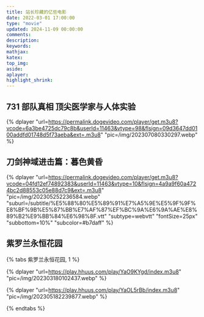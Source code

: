 ```yaml
---
title: 站长珍藏的亿些电影
date: 2022-03-01 17:00:00
type: "movie"
updated: 2024-11-09 00:00:00
comments:
description:
keywords:
mathjax:
katex:
top_img:
aside:
aplayer:
highlight_shrink:
---
```


## 731 部队真相 顶尖医学家与人体实验

{% dplayer "url=https://permalink.dogevideo.com/player/get.m3u8?vcode=6a3be4725dc79c8b&userId=11463&vtype=98&flsign=09d3647dd0100addfd01748d5f73aeba&ext=.m3u8" "pic=/img/202307080330297.webp" %}

## 刀剑神域进击篇：暮色黄昏

{% dplayer "url=https://permalink.dogevideo.com/player/get.m3u8?vcode=04fd12ef74892383&userId=11463&vtype=10&flsign=4a9a9f60a4724bc2d88553c05e88d7c9&ext=.m3u8" "pic=/img/202305252236584.webp" "suburl=/subtitle/%E5%88%80%E5%89%91%E7%A5%9E%E5%9F%9F%E8%BF%9B%E5%87%BB%E7%AF%87%EF%BC%9A%E6%9A%AE%E8%89%B2%E9%BB%84%E6%98%8F.vtt" "subtype=webvtt" "fontSize=25px" "subbottom=10%" "subcolor=#b7daff" %}

## 紫罗兰永恒花园

{% tabs 紫罗兰永恒花园, 1 %}

<!-- tab 紫罗兰永恒花园 外传 - 永远与自动手记人偶 - -->

{% dplayer "url=https://play.hhuus.com/play/YaO9KYgd/index.m3u8" "pic=/img/202303180102437.webp" %}

<!-- endtab -->

<!-- tab 紫罗兰永恒花园剧场版 -->

{% dplayer "url=https://play.hhuus.com/play/YaOL5rBb/index.m3u8" "pic=/img/202305182239877.webp" %}

<!-- endtab -->

{% endtabs %}
